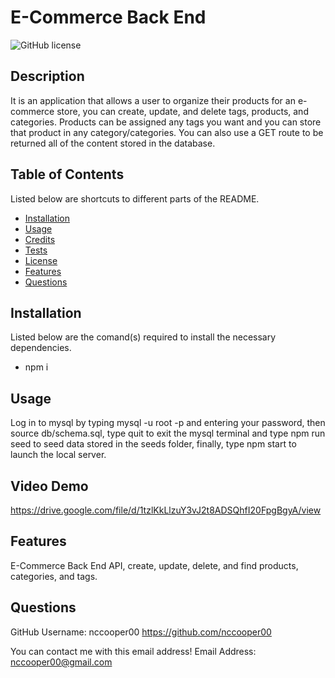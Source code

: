 # E-Commerce Back End
                
![GitHub license](https://img.shields.io/badge/license-MIT-blue)
                
## Description
                        
It is an application that allows a user to organize their products for an e-commerce store, you can create, update, and delete tags, products, and categories. Products can be assigned any tags you want and you can store that product in any category/categories. You can also use a GET route to be returned all of the content stored in the database.
                        
## Table of Contents
                        
Listed below are shortcuts to different parts of the README.
- [Installation](#installation)
- [Usage](#usage)
- [Credits](#credits)
- [Tests](#tests)
- [License](#liscense)
- [Features](#features)
- [Questions](#questions)
                        
## Installation
                
Listed below are the comand(s) required to install the necessary dependencies.    
-   npm i
                        
## Usage
                        
Log in to mysql by typing mysql -u root -p and entering your password, then source db/schema.sql, type quit to exit the mysql terminal and type npm run seed to seed data stored in the seeds folder, finally, type npm start to launch the local server.  

## Video Demo
https://drive.google.com/file/d/1tzlKkLlzuY3vJ2t8ADSQhfI20FpgBgyA/view
                        
## Features
                        
E-Commerce Back End API, create, update, delete, and find products, categories, and tags.
                
## Questions
                
GitHub Username: nccooper00
https://github.com/nccooper00
                
You can contact me with this email address!
Email Address: nccooper00@gmail.com
